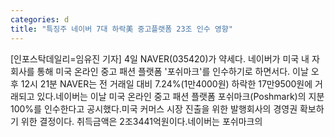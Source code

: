```yaml
---
categories: d
title: "특징주 네이버 7대 하락美 중고플랫폼 23조 인수 영향"
---
```

[인포스탁데일리=임유진 기자] 4일 NAVER(035420)가 약세다. 네이버가 미국 내 자회사를 통해 미국 온라인 중고 패션 플랫폼 &#39;포쉬마크&#39;를 인수하기로 하면서다. 이날 오후 12시 21분 NAVER는 전 거래일 대비 7.24%(1만4000원) 하락한 17만9500원에 거래되고 있다.네이버는 이날 미국 온라인 중고 패션 플랫폼 포쉬마크(Poshmark)의 지분 100%를 인수한다고 공시했다.미국 커머스 시장 진출을 위한 발행회사의 경영권 확보하기 위한 결정이다. 취득금액은 2조3441억원이다.네이버는 포쉬마크의